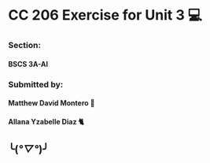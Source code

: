 # CC 206 Exercise for Unit 3 💻
### Section: 
#### BSCS 3A-AI
### Submitted by:
#### Matthew David Montero 👨
#### Allana Yzabelle Diaz 🐈
## ╰(*°▽°*)╯
